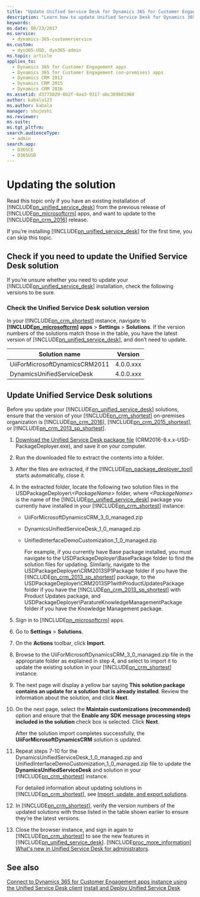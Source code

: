 ```yaml
---
title: "Update Unified Service Desk for Dynamics 365 for Customer Engagement apps solution | MicrosoftDocs"
description: "Learn how to update Unified Service Desk for Dynamics 365 for Customer Engagement apps."
keywords:
ms.date: 08/23/2017
ms.service:
  - dynamics-365-customerservice
ms.custom:
  - dyn365-USD, dyn365-admin
ms.topic: article
applies_to:
  - Dynamics 365 for Customer Engagement apps
  - Dynamics 365 for Customer Engagement (on-premises) apps
  - Dynamics CRM 2013
  - Dynamics CRM 2015
  - Dynamics CRM 2016
ms.assetid: d3773029-8b2f-4aa3-9317-abc309b01960
author: kabala123
ms.author: kabala
manager: shujoshi
ms.reviewer:
ms.suite:
ms.tgt_pltfrm:
search.audienceType:
  - admin
search.app:
  - D365CE
  - D365USD
---
```


# Updating the solution
Read this topic only if you have an existing installation of [!INCLUDE[pn_unified_service_desk](../../includes/pn-unified-service-desk.md)] from the previous release of [!INCLUDE[pn_microsoftcrm](../../includes/pn-microsoftcrm.md)] apps, and want to update to the [!INCLUDE[pn_crm_2016](../../includes/pn-crm-2016.md)] release.

 If you’re installing [!INCLUDE[pn_unified_service_desk](../../includes/pn-unified-service-desk.md)] for the first time, you can skip this topic.

<a name="check"></a>
## Check if you need to update the Unified Service Desk solution
 If you’re unsure whether you need to update your [!INCLUDE[pn_unified_service_desk](../../includes/pn-unified-service-desk.md)] installation, check the following versions to be sure.

### Check the Unified Service Desk solution version
 In your [!INCLUDE[pn_crm_shortest](../../includes/pn-crm-shortest.md)] instance, navigate to **[!INCLUDE[pn_microsoftcrm](../../includes/pn-microsoftcrm.md)] apps** > **Settings** > **Solutions**. If the version numbers of the solutions match those in the table, you have the latest version of [!INCLUDE[pn_unified_service_desk](../../includes/pn-unified-service-desk.md)], and don’t need to update.

|Solution name|Version|
|-------------------|-------------|
|UiiForMicrosoftDynamicsCRM2011|4.0.0.xxx|
|DynamicsUnifiedServiceDesk|4.0.0.xxx|

<a name="UpdateSolutions"></a>
## Update Unified Service Desk solutions
 Before you update your [!INCLUDE[pn_unified_service_desk](../../includes/pn-unified-service-desk.md)] solutions, ensure that the version of your [!INCLUDE[pn_crm_shortest](../../includes/pn-crm-shortest.md)] on-premises organization is [!INCLUDE[pn_crm_2016](../../includes/pn-crm-2016.md)], [!INCLUDE[pn_crm_2015_shortest](../../includes/pn-crm-2015-shortest.md)], or [!INCLUDE[pn_crm_2013_sp_shortest](../../includes/pn-crm-2013-sp-shortest.md)].

1. [Download the Unified Service Desk package file](https://go.microsoft.com/fwlink/p/?LinkID=2007340) (CRM2016-8.x.x-USD-PackageDeployer.exe), and save it on your computer.

2. Run the downloaded file to extract the contents into a folder.

3. After the files are extracted, if the [!INCLUDE[pn_package_deployer_tool](../../includes/pn-package-deployer-tool.md)] starts automatically, close it.

4. In the extracted folder, locate the following two solution files in the USDPackageDeployer\\*\<PackageName>* folder, where *\<PackageName>* is the name of the [!INCLUDE[pn_unified_service_desk](../../includes/pn-unified-service-desk.md)] package you currently have installed in your [!INCLUDE[pn_crm_shortest](../../includes/pn-crm-shortest.md)] instance:

   - UiiForMicrosoftDynamicsCRM_3_0_managed.zip

   - DynamicsUnifiedServiceDesk_1_0_managed.zip

   - UnifiedInterfaceDemoCustomization_1_0_managed.zip

     For example, if you currently have Base package installed, you must navigate to the USDPackageDeployer\BasePackage folder to find the solution files for updating. Similarly, navigate to the USDPackageDeployer\CRM2013SP1Package folder if you have the [!INCLUDE[pn_crm_2013_sp_shortest](../../includes/pn-crm-2013-sp-shortest.md)] package, to the USDPackageDeployer\CRM2013SP1withProductUpdatesPackage folder if you have the [!INCLUDE[pn_crm_2013_sp_shortest](../../includes/pn-crm-2013-sp-shortest.md)] with Product Updates package, and USDPackageDeployer\ParatureKnowledgeManagementPackage folder if you have the Knowledge Management package.

5. Sign in to [!INCLUDE[pn_microsoftcrm](../../includes/pn-microsoftcrm.md)] apps.

6. Go to **Settings** > **Solutions**.

7. On the **Actions** toolbar, click **Import**.

8. Browse to the UiiForMicrosoftDynamicsCRM_3_0_managed.zip file in the appropriate folder as explained in step 4, and select to import it to update the existing solution in your [!INCLUDE[pn_crm_shortest](../../includes/pn-crm-shortest.md)] instance.

9. The next page will display a yellow bar saying **This solution package contains an update for a solution that is already installed**. Review the information about the solution, and click **Next**.

10. On the next page, select the **Maintain customizations (recommended)** option and ensure that the **Enable any SDK message processing steps included in the solution** check box is selected. Click **Next**.

     After the solution import completes successfully, the **UiiForMicrosoftDynamicsCRM** solution is updated.

11. Repeat steps 7-10 for the DynamicsUnifiedServiceDesk_1_0_managed.zip and UnifiedInterfaceDemoCustomization_1_0_managed.zip file to update the **DynamicsUnifiedServiceDesk** and
  solution in your [!INCLUDE[pn_crm_shortest](../../includes/pn-crm-shortest.md)] instance.

     For detailed information about updating solutions in [!INCLUDE[pn_crm_shortest](../../includes/pn-crm-shortest.md)], see [Import, update, and export solutions](/dynamics365/customer-engagement/customize/import-update-export-solutions).

12. In [!INCLUDE[pn_crm_shortest](../../includes/pn-crm-shortest.md)], verify the version numbers of the updated solutions with those listed in the table shown earlier to ensure they’re the latest versions.

13. Close the browser instance, and sign in again to [!INCLUDE[pn_crm_shortest](../../includes/pn-crm-shortest.md)] to see the new features in [!INCLUDE[pn_unified_service_desk](../../includes/pn-unified-service-desk.md)]. [!INCLUDE[proc_more_information](../../includes/proc-more-information.md)] [What's new in Unified Service Desk for administrators](../../unified-service-desk/admin/whats-new-unified-service-desk-administrators.md).

## See also
 [Connect to Dynamics 365 for Customer Engagement apps instance using the Unified Service Desk client](../../unified-service-desk/admin/connect-dynamics-365-instance-using-unified-service-desk-client.md)
 [Install and Deploy Unified Service Desk](../../unified-service-desk/admin/install-upgrade-deploy-unified-service-desk.md)
